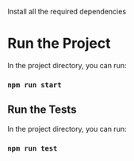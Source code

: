 Install all the required dependencies

# Run the Project 
In the project directory, you can run:

### `npm run start`

## Run the Tests
In the project directory, you can run:

### `npm run test`